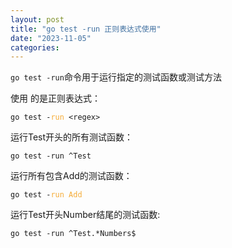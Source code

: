 ```yaml
---
layout: post
title: "go test -run 正则表达式使用"
date: "2023-11-05"
categories: 
---
```

<p><code>go test -run</code>命令用于运行指定的测试函数或测试方法</p>

<p>使用 的是正则表达式：</p>

<pre>
<code>go test -<span style="color:#f5ab35">run</span> &lt;regex&gt;</code></pre>

<p>运行Test开头的所有测试函数：</p>

<pre>
<code>go test -run ^Test</code></pre>

<p>运行所有包含Add的测试函数：</p>

<pre>
<code>go test -<span style="color:#f5ab35">run</span> <span style="color:#f5ab35">Add</span></code></pre>

<p>运行Test开头Number结尾的测试函数:</p>

<pre>
<code>go test -run ^Test.*Numbers$</code></pre>

